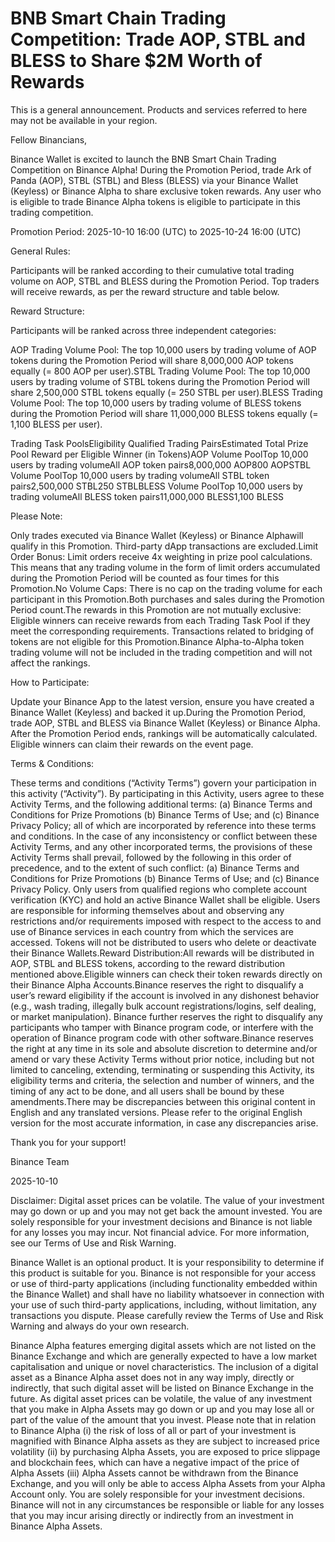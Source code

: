 # BNB Smart Chain Trading Competition: Trade AOP, STBL and BLESS to Share $2M Worth of Rewards

This is a general announcement. Products and services referred to here may not be available in your region.

Fellow Binancians, 

Binance Wallet is excited to launch the BNB Smart Chain Trading Competition on Binance Alpha! During the Promotion Period, trade Ark of Panda (AOP), STBL (STBL) and Bless (BLESS) via your Binance Wallet (Keyless) or Binance Alpha to share exclusive token rewards. Any user who is eligible to trade Binance Alpha tokens is eligible to participate in this trading competition. 

Promotion Period: 2025-10-10 16:00 (UTC) to 2025-10-24 16:00 (UTC)

General Rules​​:

Participants will be ranked according to their cumulative total trading volume on AOP, STBL and BLESS during the Promotion Period. Top traders will receive rewards, as per the reward structure and table below.

Reward Structure:

Participants will be ranked across three independent categories​​:

AOP Trading Volume Pool: The top 10,000 users by trading volume of AOP tokens during the Promotion Period will share 8,000,000 AOP tokens equally (= 800 AOP per user).STBL Trading Volume Pool: The top 10,000 users by trading volume of STBL tokens during the Promotion Period will share 2,500,000 STBL tokens equally (= 250 STBL per user).BLESS Trading Volume Pool: The top 10,000 users by trading volume of BLESS tokens during the Promotion Period will share 11,000,000 BLESS tokens equally (= 1,100 BLESS per user).

Trading Task PoolsEligibility Qualified Trading PairsEstimated Total Prize Pool Reward per Eligible Winner (in Tokens)AOP Volume PoolTop 10,000 users by trading volumeAll AOP token pairs8,000,000 AOP800 AOPSTBL Volume PoolTop 10,000 users by trading volumeAll STBL token pairs2,500,000 STBL250 STBLBLESS Volume PoolTop 10,000 users by trading volumeAll BLESS token pairs11,000,000 BLESS1,100 BLESS

Please Note:​​

Only trades executed via ​​Binance Wallet (Keyless)​​ or ​​Binance Alpha​​ will qualify in this Promotion. Third-party dApp transactions are excluded.​​Limit Order Bonus​​: Limit orders receive ​​4x weighting​​ in prize pool calculations. This means that any trading volume in the form of limit orders accumulated during the Promotion Period will be counted as four times for this Promotion.​​No Volume Caps​​: There is no cap on the trading volume for each participant in this Promotion.Both purchases and sales during the Promotion Period count.The rewards in this Promotion are not mutually exclusive: Eligible winners can receive rewards from each Trading Task Pool if they meet the corresponding requirements. Transactions related to bridging of tokens are not eligible for this Promotion.Binance Alpha-to-Alpha token trading volume will not be included in the trading competition and will not affect the rankings.

How to Participate:

Update your Binance App to the latest version, ensure you have created a Binance Wallet (Keyless) and backed it up.During the Promotion Period, trade AOP, STBL and BLESS via ​​Binance Wallet (Keyless)​​ or Binance Alpha. After the Promotion Period ends, rankings will be automatically calculated. Eligible winners can claim their rewards on the event page.

Terms & Conditions:

These terms and conditions (“Activity Terms”) govern your participation in this activity (“Activity”). By participating in this Activity, users agree to these Activity Terms, and the following additional terms: (a) Binance Terms and Conditions for Prize Promotions (b) Binance Terms of Use; and (c) Binance Privacy Policy; all of which are incorporated by reference into these terms and conditions. In the case of any inconsistency or conflict between these Activity Terms, and any other incorporated terms, the provisions of these Activity Terms shall prevail, followed by the following in this order of precedence, and to the extent of such conflict: (a) Binance Terms and Conditions for Prize Promotions (b) Binance Terms of Use; and (c) Binance Privacy Policy. Only users from qualified regions who complete account verification (KYC) and hold an active Binance Wallet shall be eligible. Users are responsible for informing themselves about and observing any restrictions and/or requirements imposed with respect to the access to and use of Binance services in each country from which the services are accessed. Tokens will not be distributed to users who delete or deactivate their Binance Wallets.Reward Distribution:All rewards will be distributed in AOP, STBL and BLESS tokens, according to the reward distribution mentioned above.Eligible winners can check their token rewards directly on their Binance Alpha Accounts.Binance reserves the right to disqualify a user’s reward eligibility if the account is involved in any dishonest behavior (e.g., wash trading, illegally bulk account registrations/logins, self dealing, or market manipulation). Binance further reserves the right to disqualify any participants who tamper with Binance program code, or interfere with the operation of Binance program code with other software.Binance reserves the right at any time in its sole and absolute discretion to determine and/or amend or vary these Activity Terms without prior notice, including but not limited to canceling, extending, terminating or suspending this Activity, its eligibility terms and criteria, the selection and number of winners, and the timing of any act to be done, and all users shall be bound by these amendments.There may be discrepancies between this original content in English and any translated versions. Please refer to the original English version for the most accurate information, in case any discrepancies arise.

Thank you for your support!

Binance Team

2025-10-10

Disclaimer: Digital asset prices can be volatile. The value of your investment may go down or up and you may not get back the amount invested. You are solely responsible for your investment decisions and Binance is not liable for any losses you may incur. Not financial advice. For more information, see our Terms of Use and Risk Warning.

Binance Wallet is an optional product. It is your responsibility to determine if this product is suitable for you. Binance is not responsible for your access or use of third-party applications (including functionality embedded within the Binance Wallet) and shall have no liability whatsoever in connection with your use of such third-party applications, including, without limitation, any transactions you dispute. Please carefully review the Terms of Use and Risk Warning and always do your own research.

Binance Alpha features emerging digital assets which are not listed on the Binance Exchange and which are generally expected to have a low market capitalisation and unique or novel characteristics. The inclusion of a digital asset as a Binance Alpha asset does not in any way imply, directly or indirectly, that such digital asset will be listed on Binance Exchange in the future.  As digital asset prices can be volatile, the value of any investment that you make in Alpha Assets may go down or up and you may lose all or part of the value of the amount that you invest. Please note that in relation to Binance Alpha (i) the risk of loss of all or part of your investment is magnified with Binance Alpha assets as they are subject to increased price volatility (ii) by purchasing Alpha Assets, you are exposed to price slippage and blockchain fees, which can have a negative impact of the price of Alpha Assets (iii) Alpha Assets cannot be withdrawn from the Binance Exchange, and you will only be able to access Alpha Assets from your Alpha Account only. You are solely responsible for your investment decisions. Binance will not in any circumstances be responsible or liable for any losses that you may incur arising directly or indirectly from an investment in Binance Alpha Assets.